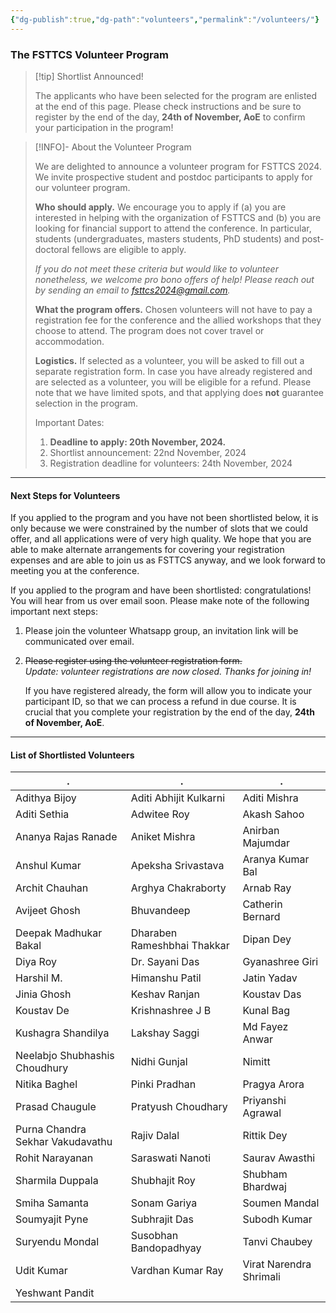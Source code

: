 ```yaml
---
{"dg-publish":true,"dg-path":"volunteers","permalink":"/volunteers/"}
---
```


### The FSTTCS Volunteer Program

> [!tip] Shortlist Announced!
> 
> The applicants who have been selected for the program are enlisted at the end of this page. Please check instructions and be sure to register by the end of the day, **24th of November, AoE** to confirm your participation in the program!

> [!INFO]- About the Volunteer Program
> 
> We are delighted to announce a volunteer program for FSTTCS 2024. We invite prospective student and postdoc participants to apply for our volunteer program. 
> 
> **Who should apply.** We encourage you to apply if (a) you are interested in helping with the organization of FSTTCS and (b) you are looking for financial support to attend the conference. In particular, students (undergraduates, masters students, PhD students) and post-doctoral fellows are eligible to apply.  
> 
> _If you do not meet these criteria but would like to volunteer nonetheless, we welcome pro bono offers of help! Please reach out by sending an email to fsttcs2024@gmail.com._
> 
> **What the program offers.** Chosen volunteers will not have to pay a registration fee for the conference and the allied workshops that they choose to attend. The program does not cover travel or accommodation.
> 
> **Logistics.** If selected as a volunteer, you will be asked to fill out a separate registration form. In case you have already registered and are selected as a volunteer, you will be eligible for a refund. Please note that we have limited spots, and that applying does **not** guarantee selection in the program. 
> 
> Important Dates:
> 
> 1. **Deadline to apply: 20th November, 2024.**
> 2. Shortlist announcement: 22nd November, 2024
> 3. Registration deadline for volunteers: 24th November, 2024

---
#### Next Steps for Volunteers

If you applied to the program and you have not been shortlisted below, it is only because we were constrained by the number of slots that we could offer, and all applications were of very high quality. We hope that you are able to make alternate arrangements for covering your registration expenses and are able to join us as FSTTCS anyway, and we look forward to meeting you at the conference.

If you applied to the program and have been shortlisted: congratulations! You will hear from us over email soon. Please make note of the following important next steps:

1. Please join the volunteer Whatsapp group, an invitation link will be communicated over email.
2. ~~Please register using the volunteer registration form.~~  
   _Update: volunteer registrations are now closed. Thanks for joining in!_
   
   If you have registered already, the form will allow you to indicate your participant ID, so that we can process a refund in due course. It is crucial that you complete your registration by the end of the day, **24th of November, AoE**.

---

#### List of Shortlisted Volunteers

| .                                | .                           | .                       |
| -------------------------------- | --------------------------- | ----------------------- |
| Adithya Bijoy                    | Aditi Abhijit Kulkarni      | Aditi Mishra            |
| Aditi Sethia                     | Adwitee Roy                 | Akash Sahoo             |
| Ananya Rajas Ranade              | Aniket Mishra               | Anirban Majumdar        |
| Anshul Kumar                     | Apeksha Srivastava          | Aranya Kumar Bal        |
| Archit Chauhan                   | Arghya Chakraborty          | Arnab Ray               |
| Avijeet Ghosh                    | Bhuvandeep                  | Catherin Bernard        |
| Deepak Madhukar Bakal            | Dharaben Rameshbhai Thakkar | Dipan Dey               |
| Diya Roy                         | Dr. Sayani Das              | Gyanashree Giri         |
| Harshil M.                       | Himanshu Patil              | Jatin Yadav             |
| Jinia Ghosh                      | Keshav Ranjan               | Koustav Das             |
| Koustav De                       | Krishnashree J B            | Kunal Bag               |
| Kushagra Shandilya               | Lakshay Saggi               | Md Fayez Anwar          |
| Neelabjo Shubhashis Choudhury    | Nidhi Gunjal                | Nimitt                  |
| Nitika Baghel                    | Pinki Pradhan               | Pragya Arora            |
| Prasad Chaugule                  | Pratyush Choudhary          | Priyanshi Agrawal       |
| Purna Chandra Sekhar Vakudavathu | Rajiv Dalal                 | Rittik Dey              |
| Rohit Narayanan                  | Saraswati Nanoti            | Saurav Awasthi          |
| Sharmila Duppala                 | Shubhajit Roy               | Shubham Bhardwaj        |
| Smiha Samanta                    | Sonam Gariya                | Soumen Mandal           |
| Soumyajit Pyne                   | Subhrajit Das               | Subodh Kumar            |
| Suryendu Mondal                  | Susobhan Bandopadhyay       | Tanvi Chaubey           |
| Udit Kumar                       | Vardhan Kumar Ray           | Virat Narendra Shrimali |
| Yeshwant Pandit                  |                             |                         |
